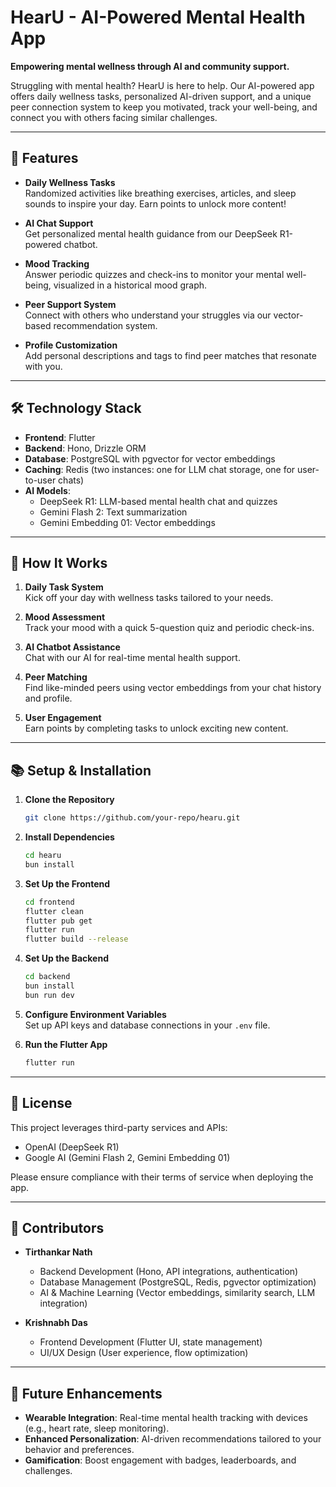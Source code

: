 # HearU - AI-Powered Mental Health App

**Empowering mental wellness through AI and community support.**

Struggling with mental health? HearU is here to help. Our AI-powered app offers daily wellness tasks, personalized AI-driven support, and a unique peer connection system to keep you motivated, track your well-being, and connect you with others facing similar challenges.

---

## 🌟 Features

- **Daily Wellness Tasks**  
  Randomized activities like breathing exercises, articles, and sleep sounds to inspire your day. Earn points to unlock more content!

- **AI Chat Support**  
  Get personalized mental health guidance from our DeepSeek R1-powered chatbot.

- **Mood Tracking**  
  Answer periodic quizzes and check-ins to monitor your mental well-being, visualized in a historical mood graph.

- **Peer Support System**  
  Connect with others who understand your struggles via our vector-based recommendation system.

- **Profile Customization**  
  Add personal descriptions and tags to find peer matches that resonate with you.

---

## 🛠️ Technology Stack

- **Frontend**: Flutter  
- **Backend**: Hono, Drizzle ORM  
- **Database**: PostgreSQL with pgvector for vector embeddings  
- **Caching**: Redis (two instances: one for LLM chat storage, one for user-to-user chats)  
- **AI Models**:  
  - DeepSeek R1: LLM-based mental health chat and quizzes  
  - Gemini Flash 2: Text summarization  
  - Gemini Embedding 01: Vector embeddings  

---

## 🚀 How It Works

1. **Daily Task System**  
   Kick off your day with wellness tasks tailored to your needs.

2. **Mood Assessment**  
   Track your mood with a quick 5-question quiz and periodic check-ins.

3. **AI Chatbot Assistance**  
   Chat with our AI for real-time mental health support.

4. **Peer Matching**  
   Find like-minded peers using vector embeddings from your chat history and profile.

5. **User Engagement**  
   Earn points by completing tasks to unlock exciting new content.

---

## 📚 Setup & Installation

1. **Clone the Repository**  
   ```bash
   git clone https://github.com/your-repo/hearu.git
   ```

2. **Install Dependencies**  
   ```bash
   cd hearu
   bun install
   ```

3. **Set Up the Frontend**  
   ```bash
   cd frontend
   flutter clean
   flutter pub get
   flutter run
   flutter build --release
   ```

4. **Set Up the Backend**  
   ```bash
   cd backend
   bun install
   bun run dev
   ```

5. **Configure Environment Variables**  
   Set up API keys and database connections in your `.env` file.

6. **Run the Flutter App**  
   ```bash
   flutter run
   ```

---

## 📜 License

This project leverages third-party services and APIs:  
- OpenAI (DeepSeek R1)  
- Google AI (Gemini Flash 2, Gemini Embedding 01)  

Please ensure compliance with their terms of service when deploying the app.

---

## 👥 Contributors

- **Tirthankar Nath**  
  - Backend Development (Hono, API integrations, authentication)  
  - Database Management (PostgreSQL, Redis, pgvector optimization)  
  - AI & Machine Learning (Vector embeddings, similarity search, LLM integration)  

- **Krishnabh Das**  
  - Frontend Development (Flutter UI, state management)  
  - UI/UX Design (User experience, flow optimization)  

---

## 🔮 Future Enhancements

- **Wearable Integration**: Real-time mental health tracking with devices (e.g., heart rate, sleep monitoring).  
- **Enhanced Personalization**: AI-driven recommendations tailored to your behavior and preferences.  
- **Gamification**: Boost engagement with badges, leaderboards, and challenges.  

